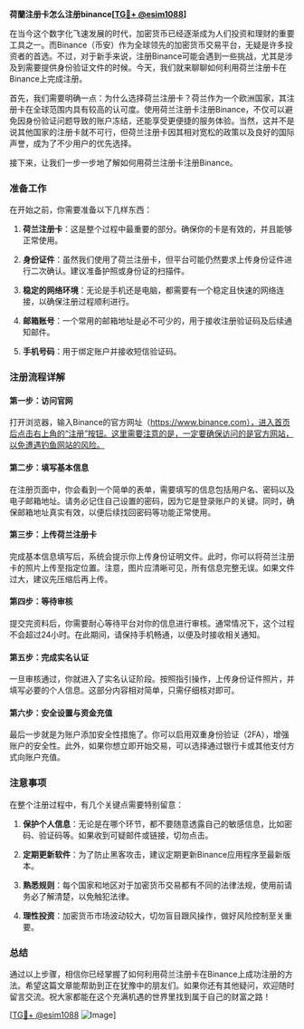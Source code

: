 **荷蘭注册卡怎么注册binance[[TG💪+ @esim1088](https://t.me/s/esim1088)]**

在当今这个数字化飞速发展的时代，加密货币已经逐渐成为人们投资和理财的重要工具之一。而Binance（币安）作为全球领先的加密货币交易平台，无疑是许多投资者的首选。不过，对于新手来说，注册Binance可能会遇到一些挑战，尤其是涉及到需要提供身份验证文件的时候。今天，我们就来聊聊如何利用荷兰注册卡在Binance上完成注册。

首先，我们需要明确一点：为什么选择荷兰注册卡？荷兰作为一个欧洲国家，其注册卡在全球范围内具有较高的认可度。使用荷兰注册卡注册Binance，不仅可以避免因身份验证问题导致的账户冻结，还能享受更便捷的服务体验。当然，这并不是说其他国家的注册卡就不可行，但荷兰注册卡因其相对宽松的政策以及良好的国际声誉，成为了不少用户的优先选择。

接下来，让我们一步一步地了解如何用荷兰注册卡注册Binance。

### 准备工作

在开始之前，你需要准备以下几样东西：

1. **荷兰注册卡**：这是整个过程中最重要的部分。确保你的卡是有效的，并且能够正常使用。
   
2. **身份证件**：虽然我们使用了荷兰注册卡，但平台可能仍然要求上传身份证件进行二次确认。建议准备护照或身份证的扫描件。

3. **稳定的网络环境**：无论是手机还是电脑，都需要有一个稳定且快速的网络连接，以确保注册过程顺利进行。

4. **邮箱账号**：一个常用的邮箱地址是必不可少的，用于接收注册验证码及后续通知邮件。

5. **手机号码**：用于绑定账户并接收短信验证码。

### 注册流程详解

#### 第一步：访问官网

打开浏览器，输入Binance的官方网址（https://www.binance.com），进入首页后点击右上角的“注册”按钮。这里需要注意的是，一定要确保访问的是官方网站，以免遭遇钓鱼网站的风险。

#### 第二步：填写基本信息

在注册页面中，你会看到一个简单的表单，需要填写的信息包括用户名、密码以及电子邮箱地址。请务必记住自己设置的密码，因为它是登录账户的关键。同时，确保邮箱地址真实有效，以便后续找回密码等功能正常使用。

#### 第三步：上传荷兰注册卡

完成基本信息填写后，系统会提示你上传身份证明文件。此时，你可以将荷兰注册卡的照片上传至指定位置。注意，图片应清晰可见，所有信息完整无误。如果文件过大，建议先压缩后再上传。

#### 第四步：等待审核

提交完资料后，你需要耐心等待平台对你的信息进行审核。通常情况下，这个过程不会超过24小时。在此期间，请保持手机畅通，以便及时接收相关通知。

#### 第五步：完成实名认证

一旦审核通过，你就进入了实名认证阶段。按照指引操作，上传身份证件照片，并填写必要的个人信息。这部分内容相对简单，只需仔细核对即可。

#### 第六步：安全设置与资金充值

最后一步就是为账户添加安全性措施了。你可以启用双重身份验证（2FA），增强账户的安全性。此外，如果你想立即开始交易，可以选择通过银行卡或其他支付方式向账户充值。

### 注意事项

在整个注册过程中，有几个关键点需要特别留意：

1. **保护个人信息**：无论是在哪个环节，都不要随意透露自己的敏感信息，比如密码、验证码等。如果收到可疑邮件或链接，切勿点击。

2. **定期更新软件**：为了防止黑客攻击，建议定期更新Binance应用程序至最新版本。

3. **熟悉规则**：每个国家和地区对于加密货币交易都有不同的法律法规，使用前请务必了解清楚，以免触犯法律。

4. **理性投资**：加密货币市场波动较大，切勿盲目跟风操作，做好风险控制至关重要。

### 总结

通过以上步骤，相信你已经掌握了如何利用荷兰注册卡在Binance上成功注册的方法。希望这篇文章能帮助到正在犹豫中的朋友们。如果你还有其他疑问，欢迎随时留言交流。祝大家都能在这个充满机遇的世界里找到属于自己的财富之路！

[[TG💪+ @esim1088](https://t.me/s/esim1088) ![Image](https://i.postimg.cc/4NQfJmqS/Snipaste-2025-05-13-00-14-12.png)]